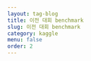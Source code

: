 ```yaml
---
layout: tag-blog
title: 이전 대회 benchmark
slug: 이전 대회 benchmark
category: kaggle
menu: false
order: 2
---
```

